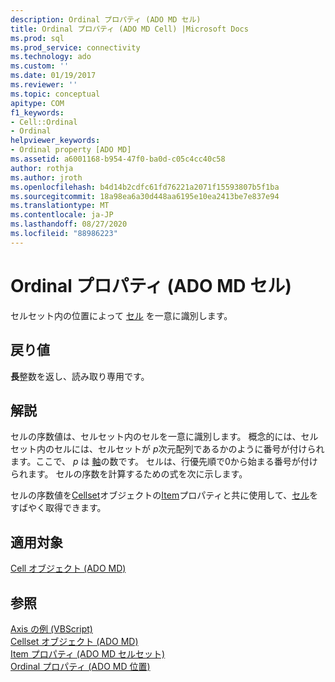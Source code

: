```yaml
---
description: Ordinal プロパティ (ADO MD セル)
title: Ordinal プロパティ (ADO MD Cell) |Microsoft Docs
ms.prod: sql
ms.prod_service: connectivity
ms.technology: ado
ms.custom: ''
ms.date: 01/19/2017
ms.reviewer: ''
ms.topic: conceptual
apitype: COM
f1_keywords:
- Cell::Ordinal
- Ordinal
helpviewer_keywords:
- Ordinal property [ADO MD]
ms.assetid: a6001168-b954-47f0-ba0d-c05c4cc40c58
author: rothja
ms.author: jroth
ms.openlocfilehash: b4d14b2cdfc61fd76221a2071f15593807b5f1ba
ms.sourcegitcommit: 18a98ea6a30d448aa6195e10ea2413be7e837e94
ms.translationtype: MT
ms.contentlocale: ja-JP
ms.lasthandoff: 08/27/2020
ms.locfileid: "88986223"
---
```

# <a name="ordinal-property-ado-md-cell"></a>Ordinal プロパティ (ADO MD セル)
セルセット内の位置によって [セル](./cell-object-ado-md.md) を一意に識別します。  
  
## <a name="return-values"></a>戻り値  
 **長**整数を返し、読み取り専用です。  
  
## <a name="remarks"></a>解説  
 セルの序数値は、セルセット内のセルを一意に識別します。 概念的には、セルセット内のセルには、セルセットが *p*次元配列であるかのように番号が付けられます。ここで、 *p* は [軸](./axes-collection-ado-md.md)の数です。 セルは、行優先順で0から始まる番号が付けられます。 セルの序数を計算するための式を次に示します。  
  
 セルの序数値を[Cellset](./cellset-object-ado-md.md)オブジェクトの[Item](./item-property-ado-md-cellset.md)プロパティと共に使用して、[セル](./cell-object-ado-md.md)をすばやく取得できます。  
  
## <a name="applies-to"></a>適用対象  
 [Cell オブジェクト (ADO MD)](./cell-object-ado-md.md)  
  
## <a name="see-also"></a>参照  
 [Axis の例 (VBScript)](./axis-example-vbscript.md)   
 [Cellset オブジェクト (ADO MD)](./cellset-object-ado-md.md)   
 [Item プロパティ (ADO MD セルセット)](./item-property-ado-md-cellset.md)   
 [Ordinal プロパティ (ADO MD 位置)](./ordinal-property-ado-md-position.md)